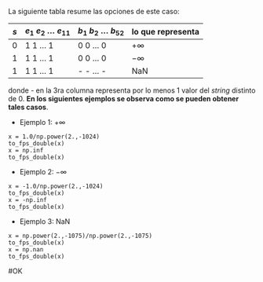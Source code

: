 La siguiente tabla resume las opciones de este caso:

| $s$ | $e_1$ $e_2$ $\dots$ $e_{11}$ | $b_1$ $b_2$ $\dots$ $b_{52}$ | lo que representa |
|--|------------|-----------|-------------------|
| $0$ | $1$ $1$ $\dots$ $1$ | $0$ $0$ $\dots$ $0$ | $+\infty$ |
| $1$ | $1$ $1$ $\dots$ $1$ | $0$ $0$ $\dots$ $0$ | $-\infty$ |
| $1$ | $1$ $1$ $\dots$ $1$ | - - $\dots$ - | NaN |

donde *-* en la 3ra columna representa por lo menos 1 valor del *string* distinto de $0$. **En los siguientes ejemplos se observa como se pueden obtener tales casos**.

- Ejemplo 1: $+\infty$
```run-python
x = 1.0/np.power(2.,-1024)
to_fps_double(x)
x = np.inf
to_fps_double(x)
```
- Ejemplo 2: $-\infty$
```run-python
x = -1.0/np.power(2.,-1024)
to_fps_double(x)
x = -np.inf
to_fps_double(x)
```
- Ejemplo 3: NaN
```run-python
x = np.power(2.,-1075)/np.power(2.,-1075)
to_fps_double(x)
x = np.nan
to_fps_double(x)
```

#OK